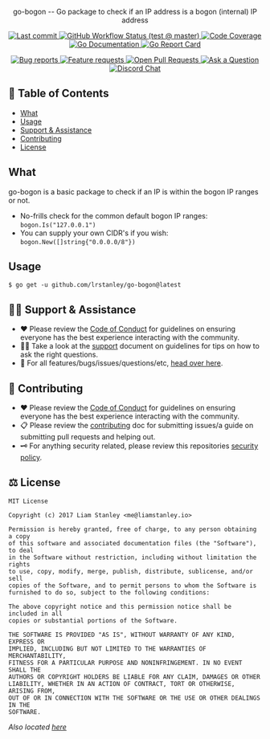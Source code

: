 <!-- template:begin:header -->
<!-- do not edit anything in this "template" block, its auto-generated -->
<p align="center">go-bogon -- Go package to check if an IP address is a bogon (internal) IP address</p>
<p align="center">
  <a href="https://github.com/lrstanley/go-bogon/commits/master">
    <img title="Last commit" src="https://img.shields.io/github/last-commit/lrstanley/go-bogon?style=flat-square">
  </a>


  <a href="https://github.com/lrstanley/go-bogon/actions?query=workflow%3Atest+event%3Apush">
    <img title="GitHub Workflow Status (test @ master)" src="https://img.shields.io/github/workflow/status/lrstanley/go-bogon/test/master?label=test&style=flat-square&event=push">
  </a>

  <a href="https://codecov.io/gh/lrstanley/go-bogon">
    <img title="Code Coverage" src="https://img.shields.io/codecov/c/github/lrstanley/go-bogon/master?style=flat-square">
  </a>

  <a href="https://pkg.go.dev/github.com/lrstanley/go-bogon">
    <img title="Go Documentation" src="https://pkg.go.dev/badge/github.com/lrstanley/go-bogon?style=flat-square">
  </a>
  <a href="https://goreportcard.com/report/github.com/lrstanley/go-bogon">
    <img title="Go Report Card" src="https://goreportcard.com/badge/github.com/lrstanley/go-bogon?style=flat-square">
  </a>
</p>
<p align="center">
  <a href="https://github.com/lrstanley/go-bogon/issues?q=is:open+is:issue+label:bug">
    <img title="Bug reports" src="https://img.shields.io/github/issues/lrstanley/go-bogon/bug?label=issues&style=flat-square">
  </a>
  <a href="https://github.com/lrstanley/go-bogon/issues?q=is:open+is:issue+label:enhancement">
    <img title="Feature requests" src="https://img.shields.io/github/issues/lrstanley/go-bogon/enhancement?label=feature%20requests&style=flat-square">
  </a>
  <a href="https://github.com/lrstanley/go-bogon/pulls">
    <img title="Open Pull Requests" src="https://img.shields.io/github/issues-pr/lrstanley/go-bogon?label=prs&style=flat-square">
  </a>
  <a href="https://github.com/lrstanley/go-bogon/discussions/new?category=q-a">
    <img title="Ask a Question" src="https://img.shields.io/badge/support-ask_a_question!-blue?style=flat-square">
  </a>
  <a href="https://liam.sh/chat"><img src="https://img.shields.io/badge/discord-bytecord-blue.svg?style=flat-square" title="Discord Chat"></a>
</p>
<!-- template:end:header -->

<!-- template:begin:toc -->
<!-- do not edit anything in this "template" block, its auto-generated -->
## :link: Table of Contents

  - [What](#what)
  - [Usage](#usage)
  - [Support &amp; Assistance](#raising_hand_man-support--assistance)
  - [Contributing](#handshake-contributing)
  - [License](#balance_scale-license)
<!-- template:end:toc -->

## What

go-bogon is a basic package to check if an IP is within the bogon IP ranges or not.

- No-frills check for the common default bogon IP ranges: `bogon.Is("127.0.0.1")`
- You can supply your own CIDR's if you wish: `bogon.New([]string{"0.0.0.0/8"})`


## Usage

<!-- template:begin:goget -->
<!-- do not edit anything in this "template" block, its auto-generated -->
```console
$ go get -u github.com/lrstanley/go-bogon@latest
```
<!-- template:end:goget -->

<!-- template:begin:support -->
<!-- do not edit anything in this "template" block, its auto-generated -->
## :raising_hand_man: Support & Assistance

   * :heart: Please review the [Code of Conduct](.github/CODE_OF_CONDUCT.md) for
     guidelines on ensuring everyone has the best experience interacting with
     the community.
   * :raising_hand_man: Take a look at the [support](.github/SUPPORT.md) document on
     guidelines for tips on how to ask the right questions.
   * :lady_beetle: For all features/bugs/issues/questions/etc, [head over here](https://github.com/lrstanley/go-bogon/issues/new/choose).
<!-- template:end:support -->

<!-- template:begin:contributing -->
<!-- do not edit anything in this "template" block, its auto-generated -->
## :handshake: Contributing

   * :heart: Please review the [Code of Conduct](.github/CODE_OF_CONDUCT.md) for guidelines
     on ensuring everyone has the best experience interacting with the
	   community.
   * :clipboard: Please review the [contributing](.github/CONTRIBUTING.md) doc for submitting
     issues/a guide on submitting pull requests and helping out.
   * :old_key: For anything security related, please review this repositories [security policy](https://github.com/lrstanley/go-bogon/security/policy).
<!-- template:end:contributing -->

<!-- template:begin:license -->
<!-- do not edit anything in this "template" block, its auto-generated -->
## :balance_scale: License

```
MIT License

Copyright (c) 2017 Liam Stanley <me@liamstanley.io>

Permission is hereby granted, free of charge, to any person obtaining a copy
of this software and associated documentation files (the "Software"), to deal
in the Software without restriction, including without limitation the rights
to use, copy, modify, merge, publish, distribute, sublicense, and/or sell
copies of the Software, and to permit persons to whom the Software is
furnished to do so, subject to the following conditions:

The above copyright notice and this permission notice shall be included in all
copies or substantial portions of the Software.

THE SOFTWARE IS PROVIDED "AS IS", WITHOUT WARRANTY OF ANY KIND, EXPRESS OR
IMPLIED, INCLUDING BUT NOT LIMITED TO THE WARRANTIES OF MERCHANTABILITY,
FITNESS FOR A PARTICULAR PURPOSE AND NONINFRINGEMENT. IN NO EVENT SHALL THE
AUTHORS OR COPYRIGHT HOLDERS BE LIABLE FOR ANY CLAIM, DAMAGES OR OTHER
LIABILITY, WHETHER IN AN ACTION OF CONTRACT, TORT OR OTHERWISE, ARISING FROM,
OUT OF OR IN CONNECTION WITH THE SOFTWARE OR THE USE OR OTHER DEALINGS IN THE
SOFTWARE.
```

_Also located [here](LICENSE)_
<!-- template:end:license -->
